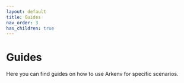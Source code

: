 ```yaml
---
layout: default
title: Guides
nav_order: 3
has_children: true
---
```


# Guides
Here you can find guides on how to use Arkenv for specific scenarios. 
